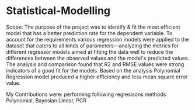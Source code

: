 # Statistical-Modelling
Scope:
The purpose of the project was to identify & fit the most efficient model that has a better prediction rate for the dependent variable. To account for the requirements various regression models were applied to the dataset that caters to all kinds of parameters—analyzing the metrics for different regressor models aimed at fitting the data well to reduce the differences between the observed values and the model's predicted values. The analysis and comparison found that R2 and RMSE values were strong indicators of a good fit for the models. Based on the analysis Polynomial Regression model produced a higher efficiency and less mean square error value.

My Contributions were: performing following regresisons methods Polynomial, Bayesian Linear, PCR
